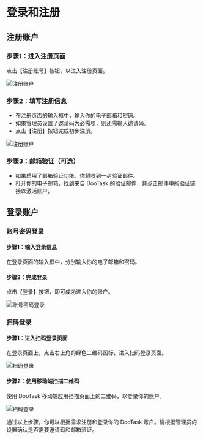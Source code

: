 # 登录和注册

## 注册账户

### 步骤1：进入注册页面

点击【注册账号】按钮，以进入注册页面。

![注册账户](/images/login_pic_6.png)

### 步骤2：填写注册信息
- 在注册页面的输入框中，输入你的电子邮箱和密码。
- 如果管理员设置了邀请码为必需项，则还需输入邀请码。
- 点击【注册】按钮完成初步注册。

![注册账户](/images/login_pic_4.png)

### 步骤3：邮箱验证（可选）
- 如果启用了邮箱验证功能，你将收到一封验证邮件。
- 打开你的电子邮箱，找到来自 DooTask 的验证邮件，并点击邮件中的验证链接以激活账户。

## 登录账户

### 账号密码登录

#### 步骤1：输入登录信息

在登录页面的输入框中，分别输入你的电子邮箱和密码。

#### 步骤2：完成登录

点击【登录】按钮，即可成功进入你的账户。

![账号密码登录](/images/login_pic_2.png)

### 扫码登录

#### 步骤1：进入扫码登录页面
在登录页面上，点击右上角的绿色二维码图标，进入扫码登录页面。

![扫码登录](/images/login_pic_1.png)

#### 步骤2：使用移动端扫描二维码

使用 DooTask 移动端应用扫描页面上的二维码，以登录你的账户。

![扫码登录](/images/login_pic_3.png)

通过以上步骤，你可以根据需求注册和登录你的 DooTask 账户。请根据管理员的设置确认是否需要邀请码和邮箱验证。